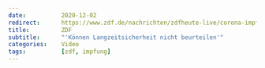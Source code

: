 ```yaml
---
date:          2020-12-02
redirect:      https://www.zdf.de/nachrichten/zdfheute-live/corona-impfstoff-zulassung-ludwig-video-100.html
title:         ZDF
subtitle:      "'Können Langzeitsicherheit nicht beurteilen'"
categories:    Video
tags:          [zdf, impfung]
---
```

